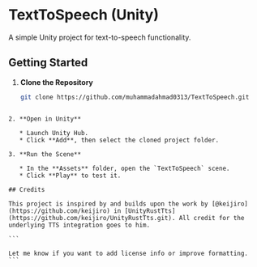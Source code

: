 # TextToSpeech (Unity)

A simple Unity project for text-to-speech functionality.

## Getting Started

1. **Clone the Repository**

   ```bash
   git clone https://github.com/muhammadahmad0313/TextToSpeech.git
````

2. **Open in Unity**

   * Launch Unity Hub.
   * Click **Add**, then select the cloned project folder.

3. **Run the Scene**

   * In the **Assets** folder, open the `TextToSpeech` scene.
   * Click **Play** to test it.

## Credits

This project is inspired by and builds upon the work by [@keijiro](https://github.com/keijiro) in [UnityRustTts](https://github.com/keijiro/UnityRustTts.git). All credit for the underlying TTS integration goes to him.

```

Let me know if you want to add license info or improve formatting.
```
